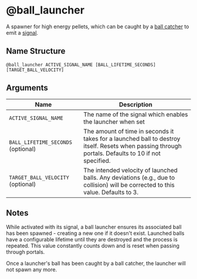 # @ball_launcher

A spawner for high energy pellets, which can be caught by a
[ball catcher](./ball_catcher.md) to emit a [signal](../signals.md).

## Name Structure

```
@ball_launcher ACTIVE_SIGNAL_NAME [BALL_LIFETIME_SECONDS] [TARGET_BALL_VELOCITY]
```

## Arguments

| Name                               | Description                                                                                                                                         |
| ---------------------------------- | --------------------------------------------------------------------------------------------------------------------------------------------------- |
| `ACTIVE_SIGNAL_NAME`               | The name of the signal which enables the launcher when set                                                                                          |
| `BALL_LIFETIME_SECONDS` (optional) | The amount of time in seconds it takes for a launched ball to destroy itself. Resets when passing through portals. Defaults to 10 if not specified. |
| `TARGET_BALL_VELOCITY`  (optional) | The intended velocity of launched balls. Any deviations (e.g., due to collision) will be corrected to this value. Defaults to 3.                    |

## Notes

While activated with its signal, a ball launcher ensures its associated ball has
been spawned - creating a new one if it doesn't exist. Launched balls have a
configurable lifetime until they are destroyed and the process is repeated. This
value constantly counts down and is reset when passing through portals.

Once a launcher's ball has been caught by a ball catcher, the launcher will not
spawn any more.
